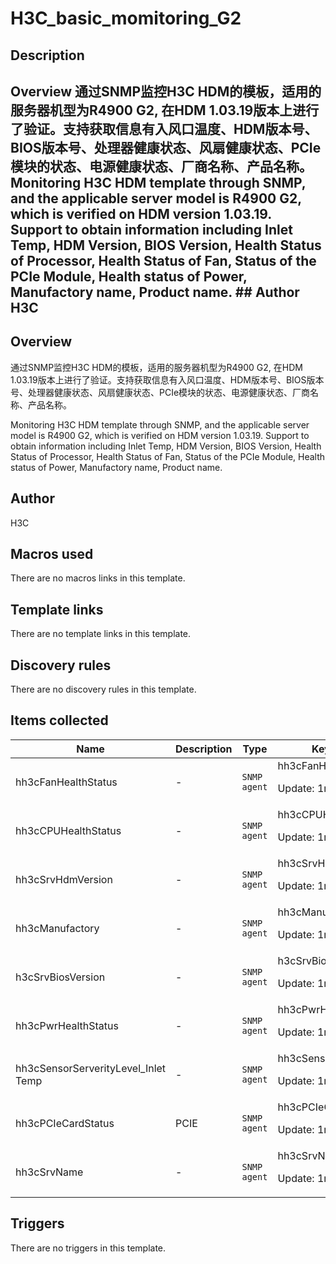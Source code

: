 # H3C_basic_momitoring_G2

## Description

## Overview 通过SNMP监控H3C HDM的模板，适用的服务器机型为R4900 G2, 在HDM 1.03.19版本上进行了验证。支持获取信息有入风口温度、HDM版本号、BIOS版本号、处理器健康状态、风扇健康状态、PCIe模块的状态、电源健康状态、厂商名称、产品名称。 Monitoring H3C HDM template through SNMP, and the applicable server model is R4900 G2, which is verified on HDM version 1.03.19. Support to obtain information including Inlet Temp, HDM Version, BIOS Version, Health Status of Processor, Health Status of Fan, Status of the PCIe Module, Health status of Power, Manufactory name, Product name. ## Author H3C 

## Overview

通过SNMP监控H3C HDM的模板，适用的服务器机型为R4900 G2, 在HDM 1.03.19版本上进行了验证。支持获取信息有入风口温度、HDM版本号、BIOS版本号、处理器健康状态、风扇健康状态、PCIe模块的状态、电源健康状态、厂商名称、产品名称。  
  
Monitoring H3C HDM template through SNMP, and the applicable server model is R4900 G2, which is verified on HDM version 1.03.19. Support to obtain information including Inlet Temp, HDM Version, BIOS Version, Health Status of Processor, Health Status of Fan, Status of the PCIe Module, Health status of Power, Manufactory name, Product name.



## Author

H3C

## Macros used

There are no macros links in this template.

## Template links

There are no template links in this template.

## Discovery rules

There are no discovery rules in this template.

## Items collected

|Name|Description|Type|Key and additional info|
|----|-----------|----|----|
|hh3cFanHealthStatus|<p>-</p>|`SNMP agent`|hh3cFanHealthStatus<p>Update: 1m</p>|
|hh3cCPUHealthStatus|<p>-</p>|`SNMP agent`|hh3cCPUHealthStatus<p>Update: 1m</p>|
|hh3cSrvHdmVersion|<p>-</p>|`SNMP agent`|hh3cSrvHdmVersion<p>Update: 1m</p>|
|hh3cManufactory|<p>-</p>|`SNMP agent`|hh3cManufactory<p>Update: 1m</p>|
|h3cSrvBiosVersion|<p>-</p>|`SNMP agent`|h3cSrvBiosVersion<p>Update: 1m</p>|
|hh3cPwrHealthStatus|<p>-</p>|`SNMP agent`|hh3cPwrHealthStatus<p>Update: 1m</p>|
|hh3cSensorServerityLevel_Inlet Temp|<p>-</p>|`SNMP agent`|hh3cSensorServerityLevel_Inlet_Temp<p>Update: 1m</p>|
|hh3cPCIeCardStatus|<p>PCIE</p>|`SNMP agent`|hh3cPCIeCardStatus<p>Update: 1m</p>|
|hh3cSrvName|<p>-</p>|`SNMP agent`|hh3cSrvName<p>Update: 1m</p>|
## Triggers

There are no triggers in this template.

